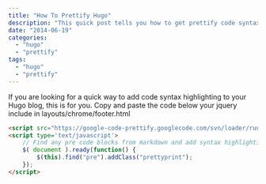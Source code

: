 ```yaml
---
title: "How To Prettify Hugo"
description: "This quick post tells you how to get prettify code syntax highlighting over your hugo blogs."
date: "2014-06-19"
categories:
  - "hugo"
  - "prettify"
tags:
  - "hugo"
  - "prettify"
---
```


If you are looking for a quick way to add code syntax highlighting to your Hugo blog, this is for you.  Copy and paste the code below your jquery include in layouts/chrome/footer.html

````html
<script src="https://google-code-prettify.googlecode.com/svn/loader/run_prettify.js"></script>
<script type='text/javascript'>
	// Find any pre code blocks from markdown and add syntax highlighting
  	$( document ).ready(function() {
	    $(this).find("pre").addClass("prettyprint"); 
	});
</script>
````